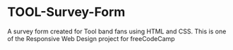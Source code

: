 # TOOL-Survey-Form
A survey form created for Tool band fans using HTML and CSS. This is one of the Responsive Web Design project for freeCodeCamp
